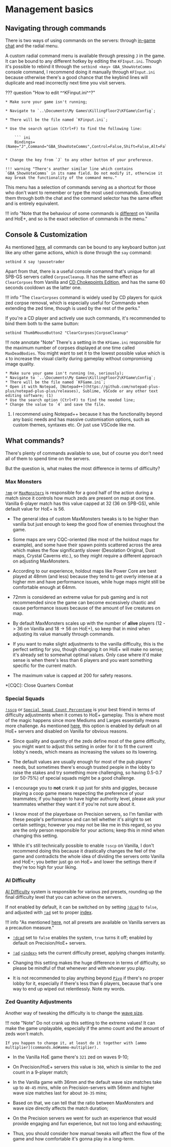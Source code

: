 # Management basics

## Navigating through commands

There is two ways of using commands on the servers: through [in-game chat](commands.md) and the radial menu.

A custom radial command menu is available through pressing `J` in the game. It can be bound to any different hotkey by editing the `KFInput.ini`. Though it's possible to rebind it through the `setbind <key> GBA_ShowVoteComms` console command, I recommend doing it manually through `KFInput.ini` because otherwise there's a good chance that the keybind lines will duplicate and read incorrectly next time you visit servers.

??? question "How to edit ^^KFinput.ini^^?"

    * Make sure your game isn't running;

    * Navigate to `..\Documents\My Games\KillingFloor2\KFGame\Config`;

	* There will be the file named `KFinput.ini`;

	* Use the search option (Ctrl+F) to find the following line:

        ``` ini
		Bindings=(Name="J",Command="GBA_ShowVoteComms",Control=False,Shift=False,Alt=False,bIgnoreCtrl=False,bIgnoreShift=False,bIgnoreAlt=False)
		```

    * Change the key from `J` to any other button of your preference.

	!!! warning "There's another similar line which contains `GBA_ShowVoteComms` in its name field. Do not modify it, otherwise it may break the functionality of the command menu."

This menu has a selection of commands serving as a shortcut for those who don't want to remember or type the most used commands. Executing them through both the chat and the command selector has the same effent and is entirely equivalent.

!!! info "Note that the behaviour of some commands is [different](authoritylevels.md#authority-levels) on Vanilla and HoE+, and so is the exact selection of commands in the menu."

## Console & Customization

As mentioned [here](commands.md), all commands can be bound to any keyboard button just like any other game actions, which is done through the `say` command:

`setbind X say !pausetrader`

Apart from that, there is a useful console comamnd that's unique for all SPB-GS servers called `CorpseCleanup`. It has the same effect as `ClearCorpses` from Vanilla and [CD Chokepoints Edition](https://steamcommunity.com/sharedfiles/filedetails/?id=2052571175), and has the same 60 seconds cooldown as the latter one.

!!! info "The `ClearCorpses` command is widely used by CD players for quick zed corpse removal, which is especially useful for Commando when extending the zed time, though is used by the rest of the perks."

If you're a CD player and actively use such commands, it's recommended to bind them both to the same button:

`setbind ThumbMouseButton2 "ClearCorpses|CorpseCleanup"`

!!! note annotate "Note"
    There's a setting in the `KFGame.ini` responsible for the maximum number of corpses displayed at one time called `MaxDeadBodies`. You might want to set it to the lowest possible value which is `4` to increase the visual clarity during gameplay without compromising image quality.
	
    * Make sure your game isn't running (no, seriously);
    * Navigate to `..\Documents\My Games\KillingFloor2\KFGame\Config`;
	* There will be the file named `KFGame.ini`;
	* Open it with Notepad, [Notepad++](https://github.com/notepad-plus-plus/notepad-plus-plus/releases), Sublime, VSCode or any other text editing software; (1)
	* Use the search option (Ctrl+F) to find the needed line;
	* Change the value to `4` and save the file.
1.  I recommend using Notepad++ because it has the functionality beyond any basic needs and has massive customisation options, such as custom themes, syntaxes etc. Or just use VSCode like me.

## What commands?

There's plenty of commands available to use, but of course you don't need all of them to spend time on the servers.

But the question is, what makes the most difference in terms of difficulty?

### Max Monsters

[`!mm`](commands.md#max-monsters) or [`MaxMonsters`](commands.md#max-monsters) is responsible for a good half of the action during a match since it controls how much zeds are present on map at one time.
Vanilla 6-player match has this value capped at 32 (36 on SPB-GS), while default value for HoE+ is 56.

* The general idea of custom MaxMonsters tweaks is to be higher than vanilla but just enough to keep the good flow of enemies throughout the game.
  
* Some maps are very CQC-oriented (like most of the holdout maps for example), and some have their spawn points scattered across the area which makes the flow significantly slower (Desolation Original, Dust maps, Crystal Caverns etc.), so they might require a different approach on adjusting MaxMonsters.

* According to our experience, holdout maps like Power Core are best played at 48mm (and less) because they tend to get overly intense at a higher mm and have performance issues, while huge maps might still be comfortable enough at 64mm.

* 72mm is considered an extreme value for pub gaming and is not recommended since the game can become excessively chaotic and cause performance issues because of the amount of live creatures on map.

* By default MaxMonsters scales up with the number of __alive__ players (12 -> 36 on Vanilla and 18 -> 56 on HoE+), so keep that in mind when adjusting its value manually through commands.

* If you want to make slight adjustments to the vanilla difficulty, this is the perfect setting for you, though changing it on HoE+ will make no sense; it's already set to somewhat optimal values. Only case where it'd make sense is when there's less than 6 players and you want something specific for the current match.

* The maximum value is capped at 200 for safety reasons.

*[CQC]: Close Quarters Combat

### Special Squads

[`!sscp`](commands.md#special-squad-count-pct) or [`Special Squad Count Percentage`](commands.md#special-squad-count-pct) is your best friend in terms of difficulty adjustments when it comes to HoE+ gameplay.
This is where most of the magic happens since more Mediums and Larges essentially means more challenge. As mentioned [here](customspawns.md), this option is enabled by default on all HoE+ servers and disabled on Vanilla for obvious reasons.

* Since quality and quantity of the zeds define most of the game difficulty, you might want to adjust this setting in order for it to fit the current lobby's needs, which means as increasing the values so its lowering.

* The default values are usually enough for most of the pub players' needs, but sometimes there's enough trusted people in the lobby to raise the stakes and try something more challenging, so having 0.5-0.7 (or 50-75%) of special squads might be a good challenge.

* I encourage you to __not__ crank it up just for shits and giggles, because playing a coop game means respecting the preference of your teammates; if you happen to have higher authority level, please ask your teammates whether they want it if you're not sure about it.

* I know most of the playerbase on Precision servers, so I'm familiar with these people's performance and can tell whether it's alright to set certain settings; however you may not be like me in this regard, so you are the only person responsible for your actions; keep this in mind when changing this setting.

* While it's still technically possible to enable `!sscp` on Vanilla, I don't recommend doing this because it drastically changes the feel of the game and contradicts the whole idea of dividing the servers onto Vanilla and HoE+; you better just go on HoE+ and lower the settings there if they're too high for your liking.

### AI Difficulty

[AI Difficulty](aidifficulty.md) system is responsible for various zed presets, rounding up the final difficulty level that you can achieve on the servers.

If not enabled by default, it can be switched on by setting [`!dcad`](commands.md#disable-custom-ai-difficulty) to `false`, and adjusted with [`!ad`](commands.md#ai-difficulty) set to proper [index](aidifficulty.md#available-presets).

!!! info "As mentioned [here](aidifficulty.md#available-presets), not all presets are available on Vanilla servers as a precaution measure."

* [`!dcad`](commands.md#disable-custom-ai-difficulty) set to `false` enables the system, `true` turns it off; enabled by default on Precision/HoE+ servers.

* [`!ad`](commands.md#ai-difficulty) [`<index>`](aidifficulty.md#available-presets) sets the current difficulty preset, applying changes instantly.

* Changing this setting makes the huge difference in terms of difficulty, so please be mindful of that whenever and with whoever you play.

* It is not recommended to play anything beyond [`Pivo`](aidifficulty.md#ai-difficulty-presets) if there's no proper lobby for it, especially if there's less than 6 players, because that's one way to end up wiped out relentlessly. Note my words.

### Zed Quantity Adjustments

Another way of tweaking the difficulty is to change the [wave size](commands.md#wave-size).

!!! note "Note"
    Do not crank up this setting to the extreme values! It can make the game unplayable, especially if the ammo count and the amount of zeds won't match.

	If you happen to change it, at least do it together with [ammo multiplier](commands.md#ammo-multiplier).

* In the Vanilla HoE game there's `321` zed on waves 9-10;

* On Precision/HoE+ servers this value is `360`, which is similar to the zed count in a 9-player match;

* In the Vanilla game with 36mm and the default wave size matches take up to `40-45` mins, while on Precision-servers with 56mm and higher wave size matches last for about `30-35` mins;

* Based on that, we can tell that the ratio between MaxMonsters and wave size directly affects the match duration;

* On the Precision servers we went for such an experience that would provide engaging and fun experience, but not too long and exhausting;

* Thus, you should consider how manual tweaks will affect the flow of the game and how comfortable it's gonna play in a long-term.